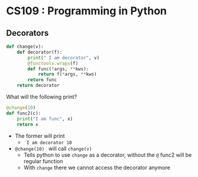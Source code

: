 # CS109 : Programming in Python
## Decorators
```python
def change(v):
    def decorator(f):
        print(" I am decorator", v)
        @functools.wraps(f)
        def func(*args, **kws):
            return f(*args, **kws)
        return func
    return decorator
```
What will the following print?
```python
@change(10)
def func2(c):
    print("I am func", x)
    return x
```
* The former will print
    *  ``` I am decorator 10```
* ```@change(10) ``` will call ```change(v)```
    * Tells python to use ```change``` as a decorator, without the ```@``` func2 will be regular function
    * With ```change``` there we cannot access the decorator anymore